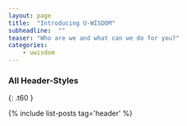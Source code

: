 ```yaml
---
layout: page
title:  "Introducing U-WISDOM"
subheadline:  ""
teaser: "Who are we and what can we do for you?"
categories:
    - uwisdom
---
```


### All Header-Styles 


{: .t60 }

{% include list-posts tag='header' %}
